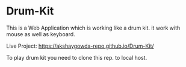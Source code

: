 # Drum-Kit
This is a Web Application which is working like a drum kit. it work with mouse as well as keyboard.

Live Project: https://akshaygowda-repo.github.io/Drum-Kit/

To play drum kit you need to clone this rep. to local host.
